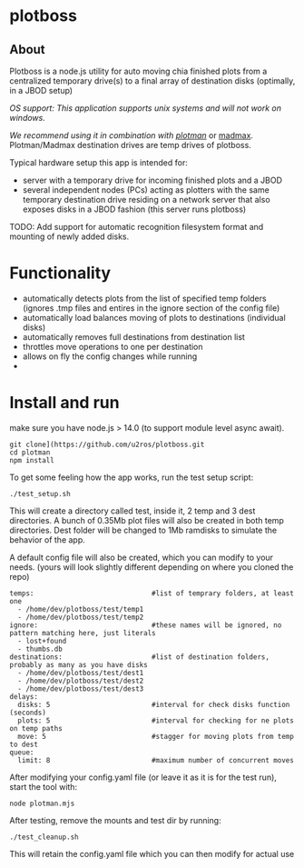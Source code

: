 # plotboss

## About

Plotboss is a node.js utility for auto moving chia finished plots from a centralized temporary drive(s)  to a final array of destination disks (optimally, in a JBOD setup)

*OS support: This application supports unix systems and will not work on windows.*

*We recommend using it in combination with [plotman](https://github.com/ericaltendorf/plotman)* or [madmax](https://github.com/madMAx43v3r/chia-plotter). Plotman/Madmax destination drives are temp drives of plotboss.

Typical hardware setup this app is intended for:
- server with a temporary drive for incoming finished plots and a JBOD
- several independent nodes (PCs) acting as plotters with the same temporary destination drive residing on a network server that also exposes disks in a JBOD fashion (this server runs plotboss)

TODO: Add support for automatic recognition filesystem format and mounting of newly added disks.

# Functionality

- automatically detects plots from the list of specified temp folders (ignores .tmp files and entires in the ignore section of the config file)
- automatically load balances moving of plots to destinations (individual disks)
- automatically removes full destinations from destination list
- throttles move operations to one per destination
- allows on fly the config changes while running
-
# Install and run

make sure you have node.js > 14.0 (to support module level async await).

```
git clone](https://github.com/u2ros/plotboss.git
cd plotman
npm install
```

To get some feeling how the app works, run the test setup script:

`./test_setup.sh`

This will create a directory called test, inside it, 2 temp and 3 dest directories. A bunch of 0.35Mb plot files will also be created in both temp directories. Dest folder will be changed to 1Mb ramdisks to simulate the behavior of the app.

A default config file will also be created, which you can modify to your needs. (yours will look slightly different depending on where you cloned the repo)

```
temps:                             #list of temprary folders, at least one
  - /home/dev/plotboss/test/temp1
  - /home/dev/plotboss/test/temp2
ignore:                            #these names will be ignored, no pattern matching here, just literals
  - lost+found
  - thumbs.db
destinations:                      #list of destination folders, probably as many as you have disks
  - /home/dev/plotboss/test/dest1
  - /home/dev/plotboss/test/dest2
  - /home/dev/plotboss/test/dest3
delays:
  disks: 5                         #interval for check disks function (seconds)
  plots: 5                         #interval for checking for ne plots on temp paths
  move: 5                          #stagger for moving plots from temp to dest
queue:
  limit: 8                         #maximum number of concurrent moves
```

After modifying your config.yaml file (or leave it as it is for the test run), start the tool with:

`node plotman.mjs`

After testing, remove the mounts and test dir by running:

`./test_cleanup.sh`

This will retain the config.yaml file which you can then modify for actual use